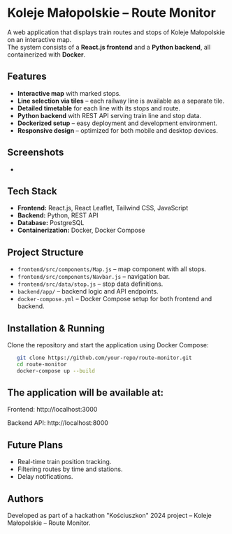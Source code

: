 # Koleje Małopolskie – Route Monitor

A web application that displays train routes and stops of Koleje Małopolskie on an interactive map.  
The system consists of a **React.js frontend** and a **Python backend**, all containerized with **Docker**.

## Features

- **Interactive map** with marked stops.
- **Line selection via tiles** – each railway line is available as a separate tile.
- **Detailed timetable** for each line with its stops and route.
- **Python backend** with REST API serving train line and stop data.
- **Dockerized setup** – easy deployment and development environment.
- **Responsive design** – optimized for both mobile and desktop devices.

## Screenshots
- 

## Tech Stack

- **Frontend:** React.js, React Leaflet, Tailwind CSS, JavaScript
- **Backend:** Python, REST API
- **Database:** PostgreSQL
- **Containerization:** Docker, Docker Compose

## Project Structure

- `frontend/src/components/Map.js` – map component with all stops.
- `frontend/src/components/Navbar.js` – navigation bar.
- `frontend/src/data/stop.js` – stop data definitions.
- `backend/app/` – backend logic and API endpoints.
- `docker-compose.yml` – Docker Compose setup for both frontend and backend.

## Installation & Running

Clone the repository and start the application using Docker Compose:

```bash
   git clone https://github.com/your-repo/route-monitor.git
   cd route-monitor
   docker-compose up --build
```

## The application will be available at:

Frontend: http://localhost:3000

Backend API: http://localhost:8000


## Future Plans
- Real-time train position tracking.
- Filtering routes by time and stations.
- Delay notifications.

## Authors
Developed as part of a hackathon "Kościuszkon" 2024 project – Koleje Małopolskie – Route Monitor.






